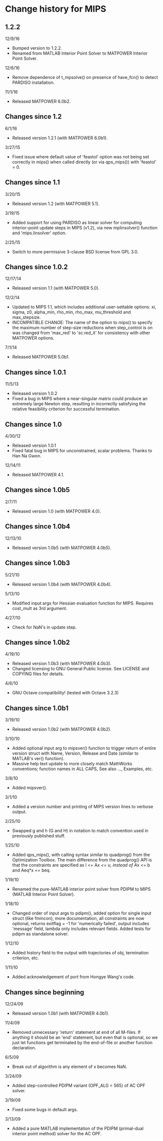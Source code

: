Change history for MIPS
=======================

1.2.2
-----

12/9/16
* Bumped version to 1.2.2.
* Renamed from MATLAB Interior Point Solver to MATPOWER Interior
  Point Solver.

12/6/16
* Remove dependence of t_mpsolve() on presence of have_fcn() to
  detect PARDISO installation.

11/1/16
* Released MATPOWER 6.0b2.


Changes since 1.2
-----------------

6/1/16
* Released version 1.2.1 (with MATPOWER 6.0b1).

3/27/15
* Fixed issue where default value of 'feastol' option was not being
  set correctly in mips() when called directly (or via qps_mips())
  with 'feastol' = 0.


Changes since 1.1
-----------------

3/20/15
* Released version 1.2 (with MATPOWER 5.1).


3/19/15
* Added support for using PARDISO as linear solver for computing
  interior-point update steps in MIPS (v1.2), via new mplinsolver()
  function and 'mips.linsolver' option.

2/25/15
* Switch to more permissive 3-clause BSD license from GPL 3.0.


Changes since 1.0.2
-------------------

12/17/14
* Released version 1.1 (with MATPOWER 5.0).

12/2/14
* Updated to MIPS 1.1, which includes additional user-settable
  options: xi, sigma, z0, alpha_min, rho_min, rho_max, mu_threshold
  and max_stepsize.
* INCOMPATIBLE CHANGE: The name of the option to mips() to specify
  the maximum number of step-size reductions when step_control is on
  was changed from 'max_red' to 'sc.red_it' for consistency with
  other MATPOWER options.

7/1/14
* Released MATPOWER 5.0b1.


Changes since 1.0.1
-------------------

11/5/13
* Released version 1.0.2
* Fixed a bug in MIPS where a near-singular matrix could produce
  an extremely large Newton step, resulting in incorrectly satisfying
  the relative feasibility criterion for successful termination.


Changes since 1.0
-----------------

4/30/12
* Released version 1.0.1
* Fixed fatal bug in MIPS for unconstrained, scalar problems.
  Thanks to Han Na Gwon.


12/14/11
* Released MATPOWER 4.1.


Changes since 1.0b5
-------------------

2/7/11
* Released version 1.0 (with MATPOWER 4.0).


Changes since 1.0b4
-------------------

12/13/10
* Released version 1.0b5 (with MATPOWER 4.0b5).


Changes since 1.0b3
-------------------

5/21/10
* Released version 1.0b4 (with MATPOWER 4.0b4).

5/13/10
* Modified input args for Hessian evaluation function for MIPS.
  Requires cost_mult as 3rd argument.

4/27/10
* Check for NaN's in update step.


Changes since 1.0b2
-------------------

4/19/10
* Released version 1.0b3 (with MATPOWER 4.0b3).
* Changed licensing to GNU General Public license. See LICENSE and
  COPYING files for details.

4/6/10
* GNU Octave compatibility!  (tested with Octave 3.2.3)


Changes since 1.0b1
-------------------

3/19/10
* Released version 1.0b2 (with MATPOWER 4.0b2).

3/10/10
* Added optional input arg to mipsver() function to
  trigger return of entire version struct with Name, Version,
  Release and Date (similar to MATLAB's ver() function).
* Massive help text update to more closely match MathWorks conventions;
  function names in ALL CAPS, See also ..., Examples, etc.

3/8/10
* Added mipsver().

3/1/10
* Added a version number and printing of MIPS version lines to
  verbose output.

2/25/10
* Swapped g and h (G and H) in notation to match convention used
  in previously published stuff.

1/25/10
* Added qps_mips(), with calling syntax similar to quadprog()
  from the Optimization Toolbox. The main difference from the
  quadprog() API is that the constraints are specified as
  l <= A*x <= u, instead of A*x <= b and Aeq*x == beq.

1/19/10
* Renamed the pure-MATLAB interior point solver from PDIPM to
  MIPS (MATLAB Interior Point Solver).

1/18/10
* Changed order of input args to pdipm(), added option for single
  input struct (like fmincon), more documentation, all constraints
  are now optional, returns exitflag = -1 for 'numerically failed',
  output includes 'message' field, lambda only includes relevant
  fields. Added tests for pdipm as standalone solver.

1/12/10
* Added history field to the output with trajectories of obj,
  termination criterion, etc.

1/11/10
* Added acknowledgement of port from Hongye Wang's code.


Changes since beginning
-----------------------

12/24/09
* Released version 1.0b1 (with MATPOWER 4.0b1).

11/4/09
* Removed unnecessary 'return' statement at end of all M-files. If
  anything it should be an 'end' statement, but even that is
  optional, so we just let functions get terminated by the
  end-of-file or another function declaration.

6/5/09
* Break out of algorithm is any element of x becomes NaN.

3/24/09
* Added step-controlled PDIPM variant (OPF_ALG = 565) of
  AC OPF solver.

3/19/09
* Fixed some bugs in default args.

3/13/09
* Added a pure MATLAB implementation of the PDIPM (primal-dual
  interior point method) solver for the AC OPF.
